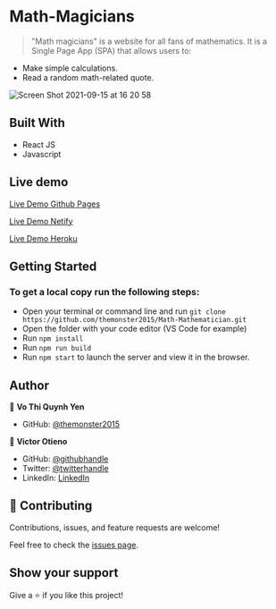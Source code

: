 # Math-Magicians

> "Math magicians" is a website for all fans of mathematics. It is a Single Page App (SPA) that allows users to:

- Make simple calculations.
- Read a random math-related quote.

![Screen Shot 2021-09-15 at 16 20 58](https://user-images.githubusercontent.com/10905837/133451393-7fd11a8b-b31b-48bc-a344-ec9022c96e04.png)

## Built With

- React JS
- Javascript

## Live demo

[Live Demo Github Pages](https://themonster2015.github.io/Math-Mathematician/#/)

[Live Demo Netify](https://dreamy-galileo-994ce0.netlify.app/#/)

[Live Demo Heroku](https://math-mathematician.herokuapp.com/#/)


## Getting Started

### To get a local copy run the following steps:

- Open your terminal or command line and run `git clone https://github.com/themonster2015/Math-Mathematician.git`
- Open the folder with your code editor (VS Code for example)
- Run `npm install`
- Run `npm run build`
- Run `npm start` to launch the server and view it in the browser.

## Author

👤 **Vo Thi Quynh Yen**

- GitHub: [@themonster2015](https://github.com/themonster2015)

👤 **Victor Otieno**

- GitHub: [@githubhandle](https://github.com/vikitaotiz)
- Twitter: [@twitterhandle](https://twitter.com/victoro29641869)
- LinkedIn: [LinkedIn](https://www.linkedin.com/in/victor-otieno-22ba7773/)

## 🤝 Contributing

Contributions, issues, and feature requests are welcome!

Feel free to check the [issues page](https://github.com/themonster2015/Math-Mathematician/issues).

## Show your support

Give a ⭐️ if you like this project!
